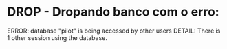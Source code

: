 # DROP - Dropando banco com o erro:

ERROR:  database "pilot" is being accessed by other users
DETAIL:  There is 1 other session using the database.
